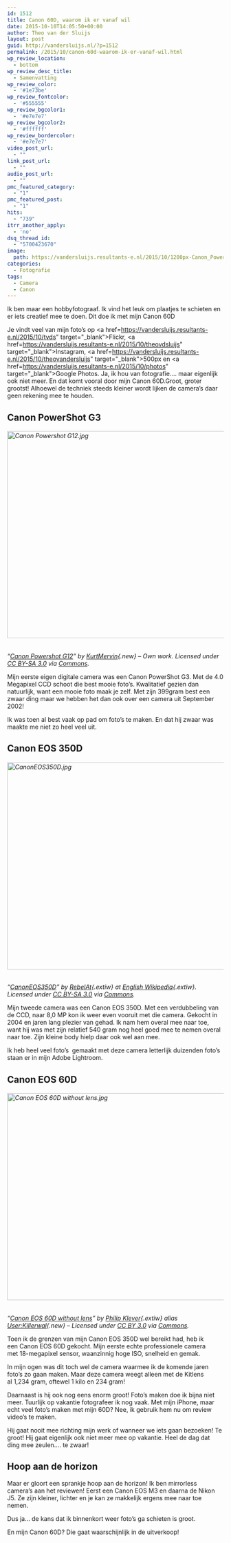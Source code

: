 ```yaml
---
id: 1512
title: Canon 60D, waarom ik er vanaf wil
date: 2015-10-10T14:05:50+00:00
author: Theo van der Sluijs
layout: post
guid: http://vandersluijs.nl/?p=1512
permalink: /2015/10/canon-60d-waarom-ik-er-vanaf-wil.html
wp_review_location:
  - bottom
wp_review_desc_title:
  - Samenvatting
wp_review_color:
  - '#1e73be'
wp_review_fontcolor:
  - '#555555'
wp_review_bgcolor1:
  - '#e7e7e7'
wp_review_bgcolor2:
  - '#ffffff'
wp_review_bordercolor:
  - '#e7e7e7'
video_post_url:
  - ""
link_post_url:
  - ""
audio_post_url:
  - ""
pmc_featured_category:
  - "1"
pmc_featured_post:
  - "1"
hits:
  - "739"
itrr_another_apply:
  - 'no'
dsq_thread_id:
  - "5700423670"
image: 
  path: https://vandersluijs.resultants-e.nl/2015/10/1200px-Canon_Powershot_G12-e1444485935176-1.jpg
categories:
  - Fotografie
tags:
  - Camera
  - Canon
---
```

Ik ben maar een hobbyfotograaf. Ik vind het leuk om plaatjes te schieten en er iets creatief mee te doen. Dit doe ik met mijn Canon 60D

Je vindt veel van mijn foto&#8217;s op <a href=https://vandersluijs.resultants-e.nl/2015/10/tvds" target="_blank">Flickr</a>, <a href=https://vandersluijs.resultants-e.nl/2015/10/theovdsluijs" target="_blank">Instagram</a>, <a href=https://vandersluijs.resultants-e.nl/2015/10/theovandersluijs" target="_blank">500px</a> en <a href=https://vandersluijs.resultants-e.nl/2015/10/photos" target="_blank">Google Photos</a>. Ja, ik hou van fotografie&#8230;. maar eigenlijk ook niet meer. En dat komt vooral door mijn Canon 60D.<!--more-->Groot, groter grootst! Alhoewel de techniek steeds kleiner wordt lijken de camera&#8217;s daar geen rekening mee te houden.

## Canon PowerShot G3

###### [<img src="https://vandersluijs.resultants-e.nl/2015/10/Canon_Powershot_G12.jpg" alt="Canon Powershot G12.jpg" width="640" height="480" />](https://vandersluijs.resultants-e.nl/2015/10/File:Canon_Powershot_G12.jpg)
  
_&#8220;[Canon Powershot G12](https://vandersluijs.resultants-e.nl/2015/10/File:Canon_Powershot_G12.jpg)&#8221; by [KurtMervin](https://vandersluijs.resultants-e.nl/2015/10/index.php?title=User:KurtMervin&action=edit&redlink=1 "User:KurtMervin (page does not exist)"){.new} &#8211; <span class="int-own-work" lang="en">Own work</span>. Licensed under [CC BY-SA 3.0](https://vandersluijs.resultants-e.nl/2015/10/3 "Creative Commons Attribution-Share Alike 3.0") via [Commons](https://vandersluijs.resultants-e.nl/2015/10/wiki)._

Mijn eerste eigen digitale camera was een Canon PowerShot G3. Met de 4.0 Megapixel CCD schoot die best mooie foto&#8217;s. Kwalitatief gezien dan natuurlijk, want een mooie foto maak je zelf. Met zijn 399gram best een zwaar ding maar we hebben het dan ook over een camera uit September 2002!

Ik was toen al best vaak op pad om foto&#8217;s te maken. En dat hij zwaar was maakte me niet zo heel veel uit.

## Canon EOS 350D

###### [<img src="https://vandersluijs.resultants-e.nl/2015/10/CanonEOS350D.jpg" alt="CanonEOS350D.jpg" width="638" height="480" />](https://vandersluijs.resultants-e.nl/2015/10/File:CanonEOS350D.jpg)
  
_&#8220;[CanonEOS350D](https://vandersluijs.resultants-e.nl/2015/10/File:CanonEOS350D.jpg)&#8221; by [RebelAt](https://vandersluijs.resultants-e.nl/2015/10/User:RebelAt "wikipedia:User:RebelAt"){.extiw} at [English Wikipedia](https://vandersluijs.resultants-e.nl/2015/10/wiki1 "wikipedia:"){.extiw}. Licensed under [CC BY-SA 3.0](https://vandersluijs.resultants-e.nl/2015/10/3 "Creative Commons Attribution-Share Alike 3.0") via [Commons](https://vandersluijs.resultants-e.nl/2015/10/wiki)._

Mijn tweede camera was een Canon EOS 350D. Met een verdubbeling van de CCD, naar 8,0 MP kon ik weer even vooruit met die camera. Gekocht in 2004 en jaren lang plezier van gehad. Ik nam hem overal mee naar toe, want hij was met zijn relatief 540 gram nog heel goed mee te nemen overal naar toe. Zijn kleine body hielp daar ook wel aan mee.

Ik heb heel veel foto&#8217;s  gemaakt met deze camera letterlijk duizenden foto&#8217;s staan er in mijn Adobe Lightroom.

## Canon EOS 60D

###### [<img src="https://vandersluijs.resultants-e.nl/2015/10/Canon_EOS_60D_without_lens.jpg" alt="Canon EOS 60D without lens.jpg" width="531" height="480" />](https://vandersluijs.resultants-e.nl/2015/10/File:Canon_EOS_60D_without_lens.jpg)
  
_&#8220;[Canon EOS 60D without lens](https://vandersluijs.resultants-e.nl/2015/10/File:Canon_EOS_60D_without_lens.jpg)&#8221; by [Philip Klever](https://vandersluijs.resultants-e.nl/2015/10/Philip_Klever "de:Philip Klever"){.extiw} alias [User:Killerwal](https://vandersluijs.resultants-e.nl/2015/10/index.php?title=User:Killerwal&action=edit&redlink=1 "User:Killerwal (page does not exist)"){.new} &#8211; Licensed under [CC BY 3.0](https://vandersluijs.resultants-e.nl/2015/10/31 "Creative Commons Attribution 3.0") via [Commons](https://vandersluijs.resultants-e.nl/2015/10/wiki)._

Toen ik de grenzen van mijn Canon EOS 350D wel bereikt had, heb ik een Canon EOS 60D gekocht. Mijn eerste echte professionele camera met 18-megapixel sensor, waanzinnig hoge ISO, snelheid en gemak.

In mijn ogen was dit toch wel de camera waarmee ik de komende jaren foto&#8217;s zo gaan maken. Maar deze camera weegt alleen met de Kitlens al 1,234 gram, oftewel 1 kilo en 234 gram!

Daarnaast is hij ook nog eens enorm groot! Foto&#8217;s maken doe ik bijna niet meer. Tuurlijk op vakantie fotografeer ik nog vaak. Met mijn iPhone, maar echt veel foto&#8217;s maken met mijn 60D? Nee, ik gebruik hem nu om review video&#8217;s te maken.

Hij gaat nooit mee richting mijn werk of wanneer we iets gaan bezoeken! Te groot! Hij gaat eigenlijk ook niet meer mee op vakantie. Heel de dag dat ding mee zeulen&#8230;. te zwaar!

## Hoop aan de horizon

Maar er gloort een sprankje hoop aan de horizon! Ik ben mirrorless camera&#8217;s aan het reviewen! Eerst een Canon EOS M3 en daarna de Nikon J5. Ze zijn kleiner, lichter en je kan ze makkelijk ergens mee naar toe nemen.

Dus ja&#8230; de kans dat ik binnenkort weer foto&#8217;s ga schieten is groot.

En mijn Canon 60D? Die gaat waarschijnlijk in de uitverkoop!